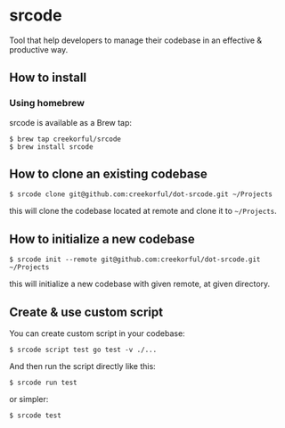 # srcode

Tool that help developers to manage their codebase in an effective & productive way.

## How to install

### Using homebrew

srcode is available as a Brew tap:

```
$ brew tap creekorful/srcode
$ brew install srcode
```

## How to clone an existing codebase

```
$ srcode clone git@github.com:creekorful/dot-srcode.git ~/Projects
```

this will clone the codebase located at remote and clone it to `~/Projects`.

## How to initialize a new codebase

```
$ srcode init --remote git@github.com:creekorful/dot-srcode.git ~/Projects
```

this will initialize a new codebase with given remote, at given directory.

## Create & use custom script

You can create custom script in your codebase:

```
$ srcode script test go test -v ./...
```

And then run the script directly like this:

```
$ srcode run test
```

or simpler:

```
$ srcode test
```